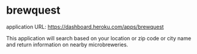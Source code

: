 # brewquest

application URL: https://dashboard.heroku.com/apps/brewquest

This application will search based on your location or zip code or city name and return information on nearby microbreweries.
